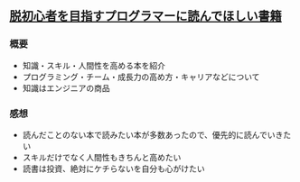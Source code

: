 ## [脱初心者を目指すプログラマーに読んでほしい書籍](https://blog.shogo-mizuno.me/entry/2019/09/08/recommend-tech-books-for-beginners)
### 概要
- 知識・スキル・人間性を高める本を紹介
- プログラミング・チーム・成長力の高め方・キャリアなどについて
- 知識はエンジニアの商品

### 感想
- 読んだことのない本で読みたい本が多数あったので、優先的に読んでいきたい
- スキルだけでなく人間性もきちんと高めたい
- 読書は投資、絶対にケチらないを自分も心がけたい
